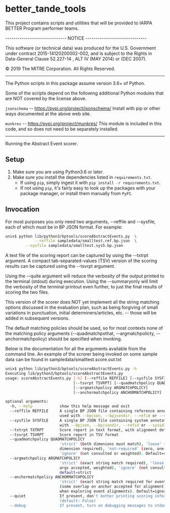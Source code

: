 # better_tande_tools

This project contains scripts and utilities that will be provided to
IARPA BETTER Program performer teams.

------------------------------  NOTICE  ------------------------------

This software (or technical data) was produced for the U.S. Government
under contract 2015-14120200002-002, and is subject to the Rights in
Data-General Clause 52.227-14 , ALT IV (MAY 2014) or (DEC 2007).

© 2019 The MITRE Corporation. All Rights Reserved.

----------------------------------------------------------------------

The Python scripts in this package assume version 3.6+ of Python.

Some of the scripts depend on the following additional Python modules
that are NOT covered by the license above.

   `jsonschema` -- https://pypi.org/project/jsonschema/
                 Install with pip or other ways documented at the
		 above web site.

   `munkres` -- https://pypi.org/project/munkres/
              This module is included in this code, and so does not
	      need to be separately installed.

----------------------------------------------------------------------
Running the Abstract Event scorer.

## Setup

1. Make sure you are using Python3.6 or later.
2. Make sure you install the dependencies listed in `requirements.txt`.
    - If using `pip`, simply ingest it with `pip install -r requirements.txt`.
    - If not using `pip`, it's fairly easy to look up the packages with your
      package manager, or install them manually from `PyPI`.

## Invocation

For most purposes you only need two arguments, --reffile and
--sysfile, each of which must be in BP JSON format.  For example:

```bash
unix$ python lib/python3/bptools/scoreAbstractEvents.py  \
             --reffile sampledata/smalltest.ref.bp.json  \
	     --sysfile sampledata/smalltest.sys5.bp.json 
```

A text file of the scoring report can be captured by using the
--txtrpt argument.  A compact tab-separated-values (TSV) version of
the scoring results can be captured using the --tsvrpt argument.

Using the --quite argument will reduce the verbosity of the output
printed to the terminal (stdout) during execution.  Using the
--summaryonly will limit the verbosity of the terminal printout even
further, to just the final results of scoring the two files.

This version of the scorer does NOT yet implement all the string
matching options discussed in the evaluation plan, such as being
forgiving of small variations in punctuation, initial
determiners/articles, etc. -- those will be added in subsequent
versions. 

The default matching policies should be used, so for most contexts
none of the matching policy arguments (--quadmatchpothat,
--argmatchpolicty, --anchormatchpolicy) should be specified when
invoking.

Below is the documentation for all the arguments available from the
command line.  An example of the scrorer being invoked on some sample
data can be found in sampledata/smalltest.score.out.txt

```bash
unix$ python lib/python3/bptools/scoreAbstractEvents.py -h
Executing lib/python3/bptools/scoreAbstractEvents.py
usage: scoreAbstractEvents.py [-h] [--reffile REFFILE] [--sysfile SYSFILE] [--txtrpt TXTRPT]
                              [--tsvrpt TSVRPT] [--quadmatchpolicy QUADMATCHPOLICY]
                              [--argmatchpolicy ARGMATCHPOLICY]
                              [--anchormatchpolicy ANCHORMATCHPOLICY] [--quiet] [--debug]

optional arguments:
  -h, --help            show this help message and exit
  --reffile REFFILE     A single BP JSON file containing reference annotations (cannot be
                        used with --bpjson, --bpjsondir, --refid or --sysid)
  --sysfile SYSFILE     A single BP JSON file containing system annotations (cannot be used
                        with --bpjson, --bpjsondir, --refid or --sysid)
  --txtrpt TXTRPT       Score report in text format, with alignment details
  --tsvrpt TSVRPT       Score report in TSV format
  --quadmatchpolicy QUADMATCHPOLICY
                        'strict' (both dimenions must match), 'loose' (match on at least one
                        dimension required), 'not-required' (zero, one or both may match),
                        'ignore' (not consulted or weighted). Default=strict
  --argmatchpolicy ARGMATCHPOLICY
                        'strict' (exact string match required), 'loose' (some overlap on
                        args accepted, weighted), 'ignore' (not consulted, not weighted).
                        default=strict
  --anchormatchpolicy ANCHORMATCHPOLICY
                        'strict' (exact string match required for event alignment), 'loose'
                        (some overlap on anchor accepted for alignment), 'ignore' (ignored
                        when exploring event alignments). Default=ignore
  --quiet               If present, don't bother printing scoring information to stdout
                        (default: False)
  --debug               If present, turn on debugging messages to stdout (default: False)
```